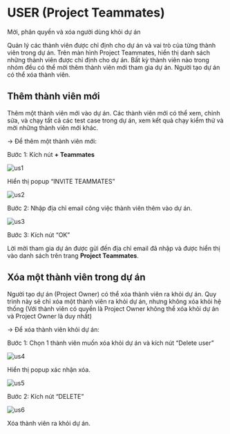 # USER (Project Teammates)
Mời, phân quyền và xóa người dùng khỏi dự án

Quản lý các thành viên được chỉ định cho dự án và vai trò của từng thành viên trong dự án. Trên màn hình Project Teammates, hiển thị danh sách những thành viên được chỉ định cho dự án. Bất kỳ thành viên nào trong nhóm đều có thể mời thêm thành viên mới tham gia dự án. Người tạo dự án có thể xóa thành viên.

## Thêm thành viên mới
Thêm một thành viên mới vào dự án. Các thành viên mới có thể xem, chỉnh sửa, và chạy tất cả các test case trong dự án, xem kết quả chạy kiểm thử và mời những thành viên mới khác.

-> Để thêm một thành viên mới:

Bước 1:	Kích nút **+ Teammates**

![us1](/test-framework-api/guest/doc-file/doc-file/4519da4f-42d6-4af0-b6b9-5085275a8f7c/us1.png)

Hiển thị popup “INVITE TEAMMATES”

![us2](/test-framework-api/guest/doc-file/doc-file/90b67f85-350a-4341-b8bc-932cd3d2c654/us2.png)


Bước 2:	Nhập địa chỉ email công việc thành viên thêm vào dự án.

![us3](/test-framework-api/guest/doc-file/doc-file/0132b7b7-299e-4c15-9de3-8476f2f88d5d/us3.png)


Bước 3:	Kích nút “OK”

Lời mời tham gia dự án được gửi đến địa chỉ email đã nhập và được hiển thị vào danh sách trên trang **Project Teammates**.

## Xóa một thành viên trong dự án

Người tạo dự án (Project Owner) có thể xóa thành viên ra khỏi dự án. Quy trình này sẽ chỉ xóa một thành viên ra khỏi dự án, nhưng không xóa khỏi hệ thống (Với thành viên có quyền là Project Owner không thể xóa khỏi dự án và Project Owner là duy nhất)

-> Để xóa thành viên khỏi dự án:

Bước 1:	Chọn 1 thành viên muốn xóa khỏi dự án và kích nút “Delete user” 

![us4](/test-framework-api/guest/doc-file/doc-file/4ddec088-f875-4fc9-a516-1deec4ccb81f/us4.png)

Hiển thị popup xác nhận xóa.

![us5](/test-framework-api/guest/doc-file/doc-file/4e3626dc-df8a-4c62-a515-4eb8130d2a11/us5.png)


Bước 2:	Kích nút “DELETE”

![us6](/test-framework-api/guest/doc-file/doc-file/410be2ac-cc6b-4d44-966b-24e52124480c/us6.png)


Xóa thành viên ra khỏi dự án.


